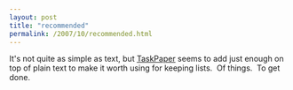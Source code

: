 ```yaml
---
layout: post
title: "recommended"
permalink: /2007/10/recommended.html
---
```


It's not quite as simple as text, but [TaskPaper](http://hogbaysoftware.com/products/TaskPaper) seems to add just enough on top of plain text to make it worth using for keeping lists.  Of things.  To get done.